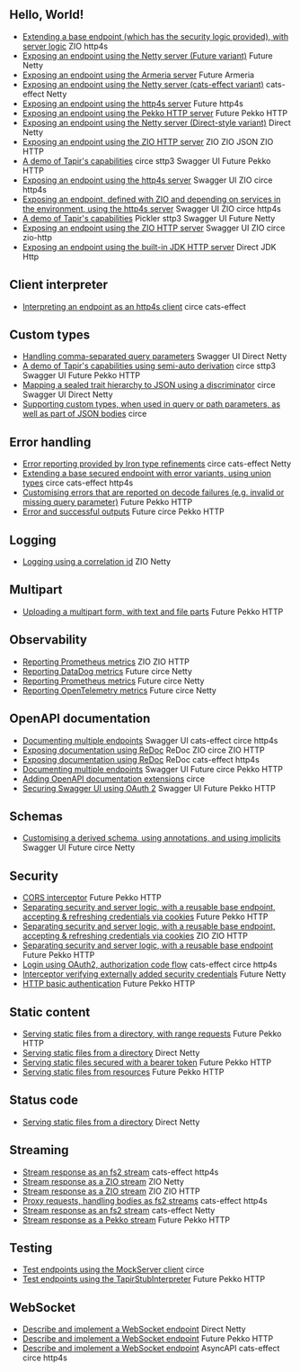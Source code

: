## Hello, World!

* [Extending a base endpoint (which has the security logic provided), with server logic](https://github.com/softwaremill/tapir/tree/master//examples/src/main/scala/sttp/tapir/examples/ZioPartialServerLogicHttp4s.scala) <span class="example-tag example-effects">ZIO</span> <span class="example-tag example-server">http4s</span>
* [Exposing an endpoint using the Netty server (Future variant)](https://github.com/softwaremill/tapir/tree/master//examples/src/main/scala/sttp/tapir/examples/helloWorldNettyFutureServer.scala) <span class="example-tag example-effects">Future</span> <span class="example-tag example-server">Netty</span>
* [Exposing an endpoint using the Armeria server](https://github.com/softwaremill/tapir/tree/master//examples/src/main/scala/sttp/tapir/examples/helloWorldArmeriaServer.scala) <span class="example-tag example-effects">Future</span> <span class="example-tag example-server">Armeria</span>
* [Exposing an endpoint using the Netty server (cats-effect variant)](https://github.com/softwaremill/tapir/tree/master//examples/src/main/scala/sttp/tapir/examples/HelloWorldNettyCatsServer.scala) <span class="example-tag example-effects">cats-effect</span> <span class="example-tag example-server">Netty</span>
* [Exposing an endpoint using the http4s server](https://github.com/softwaremill/tapir/tree/master//examples/src/main/scala/sttp/tapir/examples/HelloWorldHttp4sServer.scala) <span class="example-tag example-effects">Future</span> <span class="example-tag example-server">http4s</span>
* [Exposing an endpoint using the Pekko HTTP server](https://github.com/softwaremill/tapir/tree/master//examples/src/main/scala/sttp/tapir/examples/helloWorldPekkoServer.scala) <span class="example-tag example-effects">Future</span> <span class="example-tag example-server">Pekko HTTP</span>
* [Exposing an endpoint using the Netty server (Direct-style variant)](https://github.com/softwaremill/tapir/tree/master//examples/src/main/scala/sttp/tapir/examples/helloWorldNettySyncServer.scala) <span class="example-tag example-effects">Direct</span> <span class="example-tag example-server">Netty</span>
* [Exposing an endpoint using the ZIO HTTP server](https://github.com/softwaremill/tapir/tree/master//examples/src/main/scala/sttp/tapir/examples/HelloWorldZioHttpServer.scala) <span class="example-tag example-effects">ZIO</span> <span class="example-tag example-json">ZIO JSON</span> <span class="example-tag example-server">ZIO HTTP</span>
* [A demo of Tapir's capabilities](https://github.com/softwaremill/tapir/tree/master//examples/src/main/scala/sttp/tapir/examples/booksExample.scala) <span class="example-tag example-json">circe</span> <span class="example-tag example-client">sttp3</span> <span class="example-tag example-docs">Swagger UI</span> <span class="example-tag example-effects">Future</span> <span class="example-tag example-server">Pekko HTTP</span>
* [Exposing an endpoint using the http4s server](https://github.com/softwaremill/tapir/tree/master//examples/src/main/scala/sttp/tapir/examples/ZioExampleHttp4sServer.scala) <span class="example-tag example-docs">Swagger UI</span> <span class="example-tag example-effects">ZIO</span> <span class="example-tag example-json">circe</span> <span class="example-tag example-server">http4s</span>
* [Exposing an endpoint, defined with ZIO and depending on services in the environment, using the http4s server](https://github.com/softwaremill/tapir/tree/master//examples/src/main/scala/sttp/tapir/examples/ZioEnvExampleHttp4sServer.scala) <span class="example-tag example-docs">Swagger UI</span> <span class="example-tag example-effects">ZIO</span> <span class="example-tag example-json">circe</span> <span class="example-tag example-server">http4s</span>
* [A demo of Tapir's capabilities](https://github.com/softwaremill/tapir/tree/master//examples/src/main/scala/sttp/tapir/examples/booksPicklerExample.scala) <span class="example-tag example-json">Pickler</span> <span class="example-tag example-client">sttp3</span> <span class="example-tag example-docs">Swagger UI</span> <span class="example-tag example-effects">Future</span> <span class="example-tag example-server">Netty</span>
* [Exposing an endpoint using the ZIO HTTP server](https://github.com/softwaremill/tapir/tree/master//examples/src/main/scala/sttp/tapir/examples/ZioExampleZioHttpServer.scala) <span class="example-tag example-docs">Swagger UI</span> <span class="example-tag example-effects">ZIO</span> <span class="example-tag example-json">circe</span> <span class="example-tag example-server">zio-http</span>
* [Exposing an endpoint using the built-in JDK HTTP server](https://github.com/softwaremill/tapir/tree/master//examples/src/main/scala/sttp/tapir/examples/helloWorldJdkHttpServer.scala) <span class="example-tag example-effects">Direct</span> <span class="example-tag example-server">JDK Http</span>

## Client interpreter

* [Interpreting an endpoint as an http4s client](https://github.com/softwaremill/tapir/tree/master//examples/src/main/scala/sttp/tapir/examples/client/Http4sClientExample.scala) <span class="example-tag example-json">circe</span> <span class="example-tag example-effects">cats-effect</span>

## Custom types

* [Handling comma-separated query parameters](https://github.com/softwaremill/tapir/tree/master//examples/src/main/scala/sttp/tapir/examples/custom_types/commaSeparatedQueryParameter.scala) <span class="example-tag example-docs">Swagger UI</span> <span class="example-tag example-effects">Direct</span> <span class="example-tag example-server">Netty</span>
* [A demo of Tapir's capabilities using semi-auto derivation](https://github.com/softwaremill/tapir/tree/master//examples/src/main/scala/sttp/tapir/examples/custom_types/booksExampleSemiauto.scala) <span class="example-tag example-json">circe</span> <span class="example-tag example-client">sttp3</span> <span class="example-tag example-docs">Swagger UI</span> <span class="example-tag example-effects">Future</span> <span class="example-tag example-server">Pekko HTTP</span>
* [Mapping a sealed trait hierarchy to JSON using a discriminator](https://github.com/softwaremill/tapir/tree/master//examples/src/main/scala/sttp/tapir/examples/custom_types/sealedTraitWithDiscriminator.scala) <span class="example-tag example-json">circe</span> <span class="example-tag example-docs">Swagger UI</span> <span class="example-tag example-effects">Direct</span> <span class="example-tag example-server">Netty</span>
* [Supporting custom types, when used in query or path parameters, as well as part of JSON bodies](https://github.com/softwaremill/tapir/tree/master//examples/src/main/scala/sttp/tapir/examples/custom_types/EndpointWithCustomTypes.scala) <span class="example-tag example-json">circe</span>

## Error handling

* [Error reporting provided by Iron type refinements](https://github.com/softwaremill/tapir/tree/master//examples/src/main/scala/sttp/tapir/examples/errors/IronRefinementErrorsNettyServer.scala) <span class="example-tag example-json">circe</span> <span class="example-tag example-effects">cats-effect</span> <span class="example-tag example-server">Netty</span>
* [Extending a base secured endpoint with error variants, using union types](https://github.com/softwaremill/tapir/tree/master//examples/src/main/scala/sttp/tapir/examples/errors/ErrorUnionTypesHttp4sServer.scala) <span class="example-tag example-json">circe</span> <span class="example-tag example-effects">cats-effect</span> <span class="example-tag example-server">http4s</span>
* [Customising errors that are reported on decode failures (e.g. invalid or missing query parameter)](https://github.com/softwaremill/tapir/tree/master//examples/src/main/scala/sttp/tapir/examples/errors/customErrorsOnDecodeFailurePekkoServer.scala) <span class="example-tag example-effects">Future</span> <span class="example-tag example-server">Pekko HTTP</span>
* [Error and successful outputs](https://github.com/softwaremill/tapir/tree/master//examples/src/main/scala/sttp/tapir/examples/errors/errorOutputsPekkoServer.scala) <span class="example-tag example-effects">Future</span> <span class="example-tag example-json">circe</span> <span class="example-tag example-server">Pekko HTTP</span>

## Logging

* [Logging using a correlation id](https://github.com/softwaremill/tapir/tree/master//examples/src/main/scala/sttp/tapir/examples/logging/ZioLoggingWithCorrelationIdNettyServer.scala) <span class="example-tag example-effects">ZIO</span> <span class="example-tag example-server">Netty</span>

## Multipart

* [Uploading a multipart form, with text and file parts](https://github.com/softwaremill/tapir/tree/master//examples/src/main/scala/sttp/tapir/examples/multipart/multipartFormUploadPekkoServer.scala) <span class="example-tag example-effects">Future</span> <span class="example-tag example-server">Pekko HTTP</span>

## Observability

* [Reporting Prometheus metrics](https://github.com/softwaremill/tapir/tree/master//examples/src/main/scala/sttp/tapir/examples/observability/ZioMetricsExample.scala) <span class="example-tag example-effects">ZIO</span> <span class="example-tag example-server">ZIO HTTP</span>
* [Reporting DataDog metrics](https://github.com/softwaremill/tapir/tree/master//examples/src/main/scala/sttp/tapir/examples/observability/datadogMetricsExample.scala) <span class="example-tag example-effects">Future</span> <span class="example-tag example-json">circe</span> <span class="example-tag example-server">Netty</span>
* [Reporting Prometheus metrics](https://github.com/softwaremill/tapir/tree/master//examples/src/main/scala/sttp/tapir/examples/observability/prometheusMetricsExample.scala) <span class="example-tag example-effects">Future</span> <span class="example-tag example-json">circe</span> <span class="example-tag example-server">Netty</span>
* [Reporting OpenTelemetry metrics](https://github.com/softwaremill/tapir/tree/master//examples/src/main/scala/sttp/tapir/examples/observability/openTelemetryMetricsExample.scala) <span class="example-tag example-effects">Future</span> <span class="example-tag example-json">circe</span> <span class="example-tag example-server">Netty</span>

## OpenAPI documentation

* [Documenting multiple endpoints](https://github.com/softwaremill/tapir/tree/master//examples/src/main/scala/sttp/tapir/examples/openapi/MultipleEndpointsDocumentationHttp4sServer.scala) <span class="example-tag example-docs">Swagger UI</span> <span class="example-tag example-effects">cats-effect</span> <span class="example-tag example-json">circe</span> <span class="example-tag example-server">http4s</span>
* [Exposing documentation using ReDoc](https://github.com/softwaremill/tapir/tree/master//examples/src/main/scala/sttp/tapir/examples/openapi/RedocZioHttpServer.scala) <span class="example-tag example-docs">ReDoc</span> <span class="example-tag example-effects">ZIO</span> <span class="example-tag example-json">circe</span> <span class="example-tag example-server">ZIO HTTP</span>
* [Exposing documentation using ReDoc](https://github.com/softwaremill/tapir/tree/master//examples/src/main/scala/sttp/tapir/examples/openapi/RedocContextPathHttp4sServer.scala) <span class="example-tag example-docs">ReDoc</span> <span class="example-tag example-effects">cats-effect</span> <span class="example-tag example-server">http4s</span>
* [Documenting multiple endpoints](https://github.com/softwaremill/tapir/tree/master//examples/src/main/scala/sttp/tapir/examples/openapi/multipleEndpointsDocumentationPekkoServer.scala) <span class="example-tag example-docs">Swagger UI</span> <span class="example-tag example-effects">Future</span> <span class="example-tag example-json">circe</span> <span class="example-tag example-server">Pekko HTTP</span>
* [Adding OpenAPI documentation extensions](https://github.com/softwaremill/tapir/tree/master//examples/src/main/scala/sttp/tapir/examples/openapi/openapiExtensions.scala) <span class="example-tag example-json">circe</span>
* [Securing Swagger UI using OAuth 2](https://github.com/softwaremill/tapir/tree/master//examples/src/main/scala/sttp/tapir/examples/openapi/swaggerUIOAuth2PekkoServer.scala) <span class="example-tag example-docs">Swagger UI</span> <span class="example-tag example-effects">Future</span> <span class="example-tag example-server">Pekko HTTP</span>

## Schemas

* [Customising a derived schema, using annotations, and using implicits](https://github.com/softwaremill/tapir/tree/master//examples/src/main/scala/sttp/tapir/examples/schema/customisingSchemas.scala) <span class="example-tag example-docs">Swagger UI</span> <span class="example-tag example-effects">Future</span> <span class="example-tag example-json">circe</span> <span class="example-tag example-server">Netty</span>

## Security

* [CORS interceptor](https://github.com/softwaremill/tapir/tree/master//examples/src/main/scala/sttp/tapir/examples/security/corsInterceptorPekkoServer.scala) <span class="example-tag example-effects">Future</span> <span class="example-tag example-server">Pekko HTTP</span>
* [Separating security and server logic, with a reusable base endpoint, accepting & refreshing credentials via cookies](https://github.com/softwaremill/tapir/tree/master//examples/src/main/scala/sttp/tapir/examples/security/serverSecurityLogicRefreshCookiesPekko.scala) <span class="example-tag example-effects">Future</span> <span class="example-tag example-server">Pekko HTTP</span>
* [Separating security and server logic, with a reusable base endpoint, accepting & refreshing credentials via cookies](https://github.com/softwaremill/tapir/tree/master//examples/src/main/scala/sttp/tapir/examples/security/ServerSecurityLogicZio.scala) <span class="example-tag example-effects">ZIO</span> <span class="example-tag example-server">ZIO HTTP</span>
* [Separating security and server logic, with a reusable base endpoint](https://github.com/softwaremill/tapir/tree/master//examples/src/main/scala/sttp/tapir/examples/security/serverSecurityLogicPekko.scala) <span class="example-tag example-effects">Future</span> <span class="example-tag example-server">Pekko HTTP</span>
* [Login using OAuth2, authorization code flow](https://github.com/softwaremill/tapir/tree/master//examples/src/main/scala/sttp/tapir/examples/security/OAuth2GithubHttp4sServer.scala) <span class="example-tag example-effects">cats-effect</span> <span class="example-tag example-json">circe</span> <span class="example-tag example-server">http4s</span>
* [Interceptor verifying externally added security credentials](https://github.com/softwaremill/tapir/tree/master//examples/src/main/scala/sttp/tapir/examples/security/externalSecurityInterceptor.scala) <span class="example-tag example-effects">Future</span> <span class="example-tag example-server">Netty</span>
* [HTTP basic authentication](https://github.com/softwaremill/tapir/tree/master//examples/src/main/scala/sttp/tapir/examples/security/basicAuthenticationPekkoServer.scala) <span class="example-tag example-effects">Future</span> <span class="example-tag example-server">Pekko HTTP</span>

## Static content

* [Serving static files from a directory, with range requests](https://github.com/softwaremill/tapir/tree/master//examples/src/main/scala/sttp/tapir/examples/static_content/staticContentFromFilesPekkoServer.scala) <span class="example-tag example-effects">Future</span> <span class="example-tag example-server">Pekko HTTP</span>
* [Serving static files from a directory](https://github.com/softwaremill/tapir/tree/master//examples/src/main/scala/sttp/tapir/examples/static_content/staticContentFromFilesNettyServer.scala) <span class="example-tag example-effects">Direct</span> <span class="example-tag example-server">Netty</span>
* [Serving static files secured with a bearer token](https://github.com/softwaremill/tapir/tree/master//examples/src/main/scala/sttp/tapir/examples/static_content/staticContentSecurePekkoServer.scala) <span class="example-tag example-effects">Future</span> <span class="example-tag example-server">Pekko HTTP</span>
* [Serving static files from resources](https://github.com/softwaremill/tapir/tree/master//examples/src/main/scala/sttp/tapir/examples/static_content/staticContentFromResourcesPekkoServer.scala) <span class="example-tag example-effects">Future</span> <span class="example-tag example-server">Pekko HTTP</span>

## Status code

* [Serving static files from a directory](https://github.com/softwaremill/tapir/tree/master//examples/src/main/scala/sttp/tapir/examples/status_code/statusCodeNettyServer.scala) <span class="example-tag example-effects">Direct</span> <span class="example-tag example-server">Netty</span>

## Streaming

* [Stream response as an fs2 stream](https://github.com/softwaremill/tapir/tree/master//examples/src/main/scala/sttp/tapir/examples/streaming/StreamingHttp4sFs2Server.scala) <span class="example-tag example-effects">cats-effect</span> <span class="example-tag example-server">http4s</span>
* [Stream response as a ZIO stream](https://github.com/softwaremill/tapir/tree/master//examples/src/main/scala/sttp/tapir/examples/streaming/StreamingNettyZioServer.scala) <span class="example-tag example-effects">ZIO</span> <span class="example-tag example-server">Netty</span>
* [Stream response as a ZIO stream](https://github.com/softwaremill/tapir/tree/master//examples/src/main/scala/sttp/tapir/examples/streaming/StreamingZioHttpServer.scala) <span class="example-tag example-effects">ZIO</span> <span class="example-tag example-server">ZIO HTTP</span>
* [Proxy requests, handling bodies as fs2 streams](https://github.com/softwaremill/tapir/tree/master//examples/src/main/scala/sttp/tapir/examples/streaming/ProxyHttp4sFs2Server.scala) <span class="example-tag example-effects">cats-effect</span> <span class="example-tag example-server">http4s</span>
* [Stream response as an fs2 stream](https://github.com/softwaremill/tapir/tree/master//examples/src/main/scala/sttp/tapir/examples/streaming/StreamingNettyFs2Server.scala) <span class="example-tag example-effects">cats-effect</span> <span class="example-tag example-server">Netty</span>
* [Stream response as a Pekko stream](https://github.com/softwaremill/tapir/tree/master//examples/src/main/scala/sttp/tapir/examples/streaming/streamingPekkoServer.scala) <span class="example-tag example-effects">Future</span> <span class="example-tag example-server">Pekko HTTP</span>

## Testing

* [Test endpoints using the MockServer client](https://github.com/softwaremill/tapir/tree/master//examples/src/main/scala/sttp/tapir/examples/testing/SttpMockServerClientExample.scala) <span class="example-tag example-json">circe</span>
* [Test endpoints using the TapirStubInterpreter](https://github.com/softwaremill/tapir/tree/master//examples/src/main/scala/sttp/tapir/examples/testing/PekkoServerStubInterpreterExample.scala) <span class="example-tag example-effects">Future</span> <span class="example-tag example-server">Pekko HTTP</span>

## WebSocket

* [Describe and implement a WebSocket endpoint](https://github.com/softwaremill/tapir/tree/master//examples/src/main/scala/sttp/tapir/examples/websocket/WebSocketNettySyncServer.scala) <span class="example-tag example-effects">Direct</span> <span class="example-tag example-server">Netty</span>
* [Describe and implement a WebSocket endpoint](https://github.com/softwaremill/tapir/tree/master//examples/src/main/scala/sttp/tapir/examples/websocket/webSocketPekkoServer.scala) <span class="example-tag example-effects">Future</span> <span class="example-tag example-server">Pekko HTTP</span>
* [Describe and implement a WebSocket endpoint](https://github.com/softwaremill/tapir/tree/master//examples/src/main/scala/sttp/tapir/examples/websocket/WebSocketHttp4sServer.scala) <span class="example-tag example-docs">AsyncAPI</span> <span class="example-tag example-effects">cats-effect</span> <span class="example-tag example-json">circe</span> <span class="example-tag example-server">http4s</span>